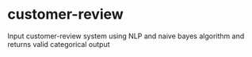 # customer-review
Input customer-review system using NLP and naive bayes algorithm and returns valid categorical output
